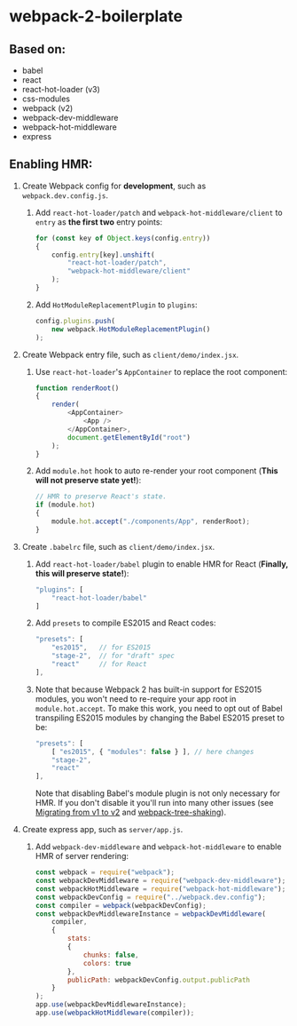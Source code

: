 # webpack-2-boilerplate


## Based on:

- babel
- react
- react-hot-loader (v3)
- css-modules
- webpack (v2)
- webpack-dev-middleware
- webpack-hot-middleware
- express


## Enabling HMR:

1. Create Webpack config for **development**, such as `webpack.dev.config.js`.

    1. Add `react-hot-loader/patch` and `webpack-hot-middleware/client` to `entry` as **the first two** entry points:

        ```javascript
        for (const key of Object.keys(config.entry))
        {
            config.entry[key].unshift(
                "react-hot-loader/patch",
                "webpack-hot-middleware/client"
            );
        }
        ```

    2. ​Add `HotModuleReplacementPlugin` to `plugins`:

        ```javascript
        config.plugins.push(
            new webpack.HotModuleReplacementPlugin()
        );
        ```

2. Create Webpack entry file, such as `client/demo/index.jsx`.

    1. Use `react-hot-loader`'s `AppContainer` to replace the root component:

        ```javascript
        function renderRoot()
        {
            render(
                <AppContainer>
                    <App />
                </AppContainer>,
                document.getElementById("root")
            );
        }
        ```

    2. Add `module.hot` hook to auto re-render your root component (**This will not preserve state yet!**):

        ```javascript
        // HMR to preserve React's state.
        if (module.hot)
        {
            module.hot.accept("./components/App", renderRoot);
        }
        ```

3. Create `.babelrc` file, such as `client/demo/index.jsx`.

    1. Add `react-hot-loader/babel` plugin to enable HMR for React (**Finally, this will preserve state!**):

        ```javascript
        "plugins": [
            "react-hot-loader/babel"
        ]
        ```

    2. Add `presets` to compile ES2015 and React codes:

        ```javascript
        "presets": [
            "es2015",   // for ES2015
            "stage-2",  // for "draft" spec
            "react"     // for React
        ],
        ```

    3. Note that because Webpack 2 has built-in support for ES2015 modules, you won't need to re-require your app root in `module.hot.accept`. To make this work, you need to opt out of Babel transpiling ES2015 modules by changing the Babel ES2015 preset to be:

        ```javascript
        "presets": [
            [ "es2015", { "modules": false } ], // here changes
            "stage-2",
            "react"
        ],
        ```
        Note that disabling Babel's module plugin is not only necessary for HMR. If you don't disable it you'll run into many other issues (see [Migrating from v1 to v2](https://webpack.js.org/guides/migrating/) and [webpack-tree-shaking](http://www.2ality.com/2015/12/webpack-tree-shaking.html)).

3. Create express app, such as `server/app.js`.

    1. Add `webpack-dev-middleware` and `webpack-hot-middleware` to enable HMR of server rendering:

        ```javascript
        const webpack = require("webpack");
        const webpackDevMiddleware = require("webpack-dev-middleware");
        const webpackHotMiddleware = require("webpack-hot-middleware");
        const webpackDevConfig = require("../webpack.dev.config");
        const compiler = webpack(webpackDevConfig);
        const webpackDevMiddlewareInstance = webpackDevMiddleware(
            compiler,
            {
                stats:
                {
                    chunks: false,
                    colors: true
                },
                publicPath: webpackDevConfig.output.publicPath
            }
        );
        app.use(webpackDevMiddlewareInstance);
        app.use(webpackHotMiddleware(compiler));
        ```
